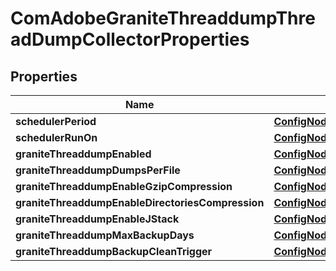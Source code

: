 

# ComAdobeGraniteThreaddumpThreadDumpCollectorProperties

## Properties

Name | Type | Description | Notes
------------ | ------------- | ------------- | -------------
**schedulerPeriod** | [**ConfigNodePropertyInteger**](ConfigNodePropertyInteger.md) |  |  [optional]
**schedulerRunOn** | [**ConfigNodePropertyDropDown**](ConfigNodePropertyDropDown.md) |  |  [optional]
**graniteThreaddumpEnabled** | [**ConfigNodePropertyBoolean**](ConfigNodePropertyBoolean.md) |  |  [optional]
**graniteThreaddumpDumpsPerFile** | [**ConfigNodePropertyInteger**](ConfigNodePropertyInteger.md) |  |  [optional]
**graniteThreaddumpEnableGzipCompression** | [**ConfigNodePropertyBoolean**](ConfigNodePropertyBoolean.md) |  |  [optional]
**graniteThreaddumpEnableDirectoriesCompression** | [**ConfigNodePropertyBoolean**](ConfigNodePropertyBoolean.md) |  |  [optional]
**graniteThreaddumpEnableJStack** | [**ConfigNodePropertyBoolean**](ConfigNodePropertyBoolean.md) |  |  [optional]
**graniteThreaddumpMaxBackupDays** | [**ConfigNodePropertyInteger**](ConfigNodePropertyInteger.md) |  |  [optional]
**graniteThreaddumpBackupCleanTrigger** | [**ConfigNodePropertyString**](ConfigNodePropertyString.md) |  |  [optional]



